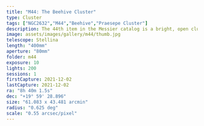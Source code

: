 ```yaml
---
title: "M44: The Beehive Cluster"
type: Cluster
tags: ["NGC2632","M44","Beehive","Praesepe Cluster"]
description: The 44th item in the Messier catalog is a bright, open cluster visible to the naked eye and one of the closest to the earth.
image: assets/images/gallery/m44/thumb.jpg
telescope: Stellina
length: "400mm"
aperture: "80mm"
folder: m44
exposure: 10
lights: 200
sessions: 1
firstCapture: 2021-12-02 
lastCapture: 2021-12-02
ra: "8h 40m 1.5s"
dec: "+19° 59' 28.896"
size: "61.083 x 43.481 arcmin"
radius: "0.625 deg"
scale: "0.55 arcsec/pixel"
---
```


